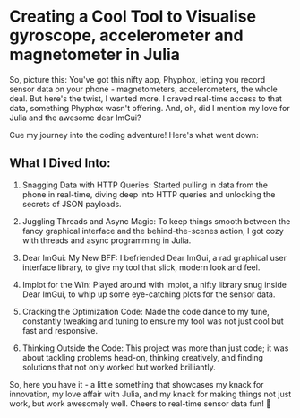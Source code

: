 # Creating a Cool Tool to Visualise gyroscope, accelerometer and magnetometer in Julia
So, picture this: You've got this nifty app, Phyphox, letting you record sensor data on your phone - magnetometers, accelerometers, the whole deal. But here's the twist, I wanted more. I craved real-time access to that data, something Phyphox wasn't offering. And, oh, did I mention my love for Julia and the awesome dear ImGui?

Cue my journey into the coding adventure! Here's what went down:

## What I Dived Into:
1. Snagging Data with HTTP Queries:
Started pulling in data from the phone in real-time, diving deep into HTTP queries and unlocking the secrets of JSON payloads.
2. Juggling Threads and Async Magic:
To keep things smooth between the fancy graphical interface and the behind-the-scenes action, I got cozy with threads and async programming in Julia.

3. Dear ImGui: My New BFF:
I befriended Dear ImGui, a rad graphical user interface library, to give my tool that slick, modern look and feel.

4. Implot for the Win:
Played around with Implot, a nifty library snug inside Dear ImGui, to whip up some eye-catching plots for the sensor data.

5. Cracking the Optimization Code:
Made the code dance to my tune, constantly tweaking and tuning to ensure my tool was not just cool but fast and responsive.

6. Thinking Outside the Code:
This project was more than just code; it was about tackling problems head-on, thinking creatively, and finding solutions that not only worked but worked brilliantly.

So, here you have it - a little something that showcases my knack for innovation, my love affair with Julia, and my knack for making things not just work, but work awesomely well. Cheers to real-time sensor data fun! 🚀
